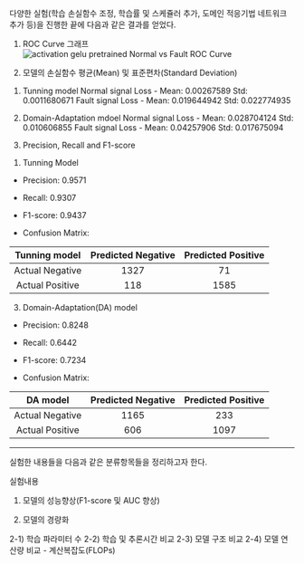 다양한 실험(학습 손실함수 조정, 학습률 및 스케쥴러 추가, 도메인 적응기법 네트워크 추가 등)을 진행한 끝에 다음과 같은 결과를 얻었다.

1. ROC Curve 그래프
![activation gelu pretrained Normal vs  Fault ROC Curve](https://github.com/user-attachments/assets/4d01cc2a-fbcc-40ca-871a-07d1a0933ed6)

2. 모델의 손실함수 평균(Mean) 및 표준편차(Standard Deviation)
1) Tunning model
Normal signal Loss - Mean:  0.00267589  Std:  0.0011680671
Fault signal Loss - Mean:  0.019644942  Std:  0.022774935

2) Domain-Adaptation mdoel
Normal signal Loss - Mean:  0.028704124  Std:  0.010606855
Fault signal Loss - Mean:  0.04257906  Std:  0.017675094

3. Precision, Recall and F1-score
1) Tunning Model

- Precision: 0.9571
- Recall: 0.9307
- F1-score: 0.9437

- Confusion Matrix:
  
Tunning model | Predicted Negative  |  Predicted Positive
|:------:|:---:|:---:|
Actual Negative   |      1327            |         71
Actual Positive   |      118            |         1585

3) Domain-Adaptation(DA) model

- Precision: 0.8248
- Recall: 0.6442
- F1-score: 0.7234

- Confusion Matrix:
  
 DA model | Predicted Negative  |  Predicted Positive
|:------:|:---:|:---:|
Actual Negative   |      1165            |         233
Actual Positive   |      606            |         1097

- - - - - - - -
실험한 내용들을 다음과 같은 분류항목들을 정리하고자 한다.

실험내용

1. 모델의 성능향상(F1-score 및 AUC  향상)

2. 모델의 경량화

2-1) 학습 파라미터 수
2-2) 학습 및 추론시간 비교
2-3) 모델 구조 비교
2-4) 모델 연산량 비교 - 계산복잡도(FLOPs)  
